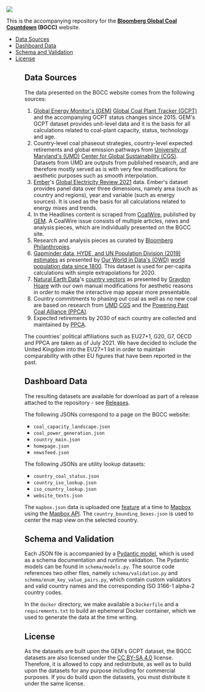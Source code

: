 ![](https://bloombergcoalcountdown.com/_next/static/images/big-black-logo-46b32763924ec161ae53ca88b2c25517.webp)

This is the accompanying repository for the **[Bloomberg Global Coal Countdown](https://bloombergcoalcountdown.com/) (BGCC)** website.

<ul>
  <li><a href="#data-sources">Data Sources</a></li>
  <li><a href="#dashboard-data">Dashboard Data</a></li>
  <li><a href="#schema-and-validation">Schema and Validation</a></li>
  <li><a href="#license">License</a></li>
<ul>

## Data Sources

The data presented on the BGCC website comes from the following sources:

1. [Global Energy Monitor's (GEM)](https://globalenergymonitor.org/) [Global Coal Plant Tracker (GCPT)](https://globalenergymonitor.org/projects/global-coal-plant-tracker/) and the accompanying GCPT status changes since 2015. GEM's GCPT dataset provides unit-level data and it is the basis for all calculations related to coal-plant capacity, status, technology and age.
2. Country-level coal phaseout strategies, country-level expected retirements and global emission pathways from [University of Maryland's (UMD)](https://www.umd.edu/) [Center for Global Sustainability (CGS)](https://cgs.umd.edu/). Datasets from UMD are outputs from published research, and are therefore mostly served as is with very few modifications for aesthetic purposes such as smooth interpolation.
3. [Ember](https://ember-climate.org/)'s [Global Electricity Review 2021](https://ember-climate.org/project/global-electricity-review-2021/) data. Ember's dataset provides panel data over three dimensions, namely area (such as country and regions), year and variable (such as energy sources). It is used as the basis for all calculations related to energy mixes and trends.
4. In the Headlines content is scraped from [CoalWire](https://endcoal.org/category/coalwire/), published by [GEM](https://globalenergymonitor.org/). A CoalWire issue consists of multiple articles, news and analysis pieces, which are individually presented on the BGCC site.
5. Research and analysis pieces as curated by [Bloomberg Philanthropies](https://www.bloomberg.org/).
6. [Gapminder data, HYDE, and UN Population Division (2019) estimates](https://www.gapminder.org/data/documentation/gd003/) as presented by [Our World in Data's (OWD)](https://ourworldindata.org/) [world population data since 1800](https://ourworldindata.org/grapher/population). This dataset is used for per-capita calculations with simple extrapolations for 2020.
8. [Natural Earth Data](https://www.naturalearthdata.com/)'s [country vectors](https://www.naturalearthdata.com/downloads/110m-cultural-vectors/110m-admin-0-countries/) as presented by [Graydon Hoare](https://gist.github.com/graydon/11198540) with our own manual modifications for aesthetic reasons in order to make the interactive map appear more presentable.
9. Country commitments to phasing out coal as well as no new coal are based on research from [UMD](https://www.umd.edu/) [CGS](https://cgs.umd.edu/) and the [Powering Past Coal Alliance (PPCA)](https://www.poweringpastcoal.org/).
10. Expected retirements by 2030 of each country are collected and maintained by [PPCA](https://www.poweringpastcoal.org/).

The countries’ political affiliations such as EU27+1, G20, G7, OECD and PPCA are taken as of July 2021. We have decided to include the United Kingdom into the EU27+1 list in order to maintain comparability with other EU figures that have been reported in the past.

## Dashboard Data

The resulting datasets are available for download as part of a release attached to the repository - see [Releases](https://github.com/zero-one-group/global-coal-countdown/releases).

The following JSONs correspond to a page on the BGCC website:

* `coal_capacity_landscape.json`
* `coal_power_generation.json`
* `country_main.json`
* `homepage.json`
* `newsfeed.json`

The following JSONs are utility lookup datasets:
* `country_coal_status.json`
* `country_iso_lookup.json`
* `iso_country_lookup.json`
* `website_texts.json`

The `mapbox.json` data is uploaded one [feature](https://docs.mapbox.com/api/maps/datasets/#the-feature-object) at a time to [Mapbox](https://www.mapbox.com/) using the [Mapbox API](https://docs.mapbox.com/api/overview/). The `country_bounding_boxes.json` is used to center the map view on the selected country.

## Schema and Validation

Each JSON file is accompanied by a [Pydantic model](https://pydantic-docs.helpmanual.io/), which is used as a schema documentation and runtime validation. The Pydantic models can be found in `schema/models.py`. The source code references two other files, namely `schema/validation.py` and `schema/enum_key_value_pairs.py`, which contain custom validators and valid country names and the corresponding ISO 3166-1 alpha-2 country codes.

In the `docker` directory, we make available a `Dockerfile` and a `requirements.txt` to build an ephemeral Docker container, which we used to generate the data at the time writing.

## License

As the datasets are built upon the GEM's GCPT dataset, the BGCC datasets are also licensed under the [CC BY-SA 4.0](https://creativecommons.org/licenses/by-sa/4.0/) license. Therefore, it is allowed to copy and redistribute, as well as to build upon the datasets for any purpose including for commercial purposes. If you do build upon the datasets, you must distribute it under the same license.
